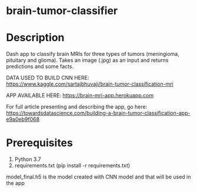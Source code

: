 # brain-tumor-classifier

# Description 

Dash app to classify brain MRIs for three types of tumors (meningioma, pituitary and glioma). Takes an image (.jpg) as an input and returns predictions and some facts. 

DATA USED TO BUILD CNN HERE: https://www.kaggle.com/sartajbhuvaji/brain-tumor-classification-mri

APP AVAILABLE HERE:  https://brain-mri-app.herokuapp.com 

For full article presenting and describing the app, go here: https://towardsdatascience.com/building-a-brain-tumor-classification-app-e9a0eb9f068

# Prerequisites

1. Python 3.7
2. requirements.txt (pip install -r requirements.txt)

model_final.h5 is the model created with CNN model and that will be used in the app
